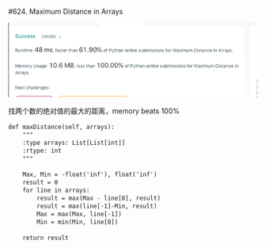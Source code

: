#624. Maximum Distance in Arrays

![avatar](https://github.com/AlexQianYi/Leetcode2019Winter/blob/master/屏幕快照%202019-02-04%20下午11.07.49.png)

找两个数的绝对值的最大的距离，memory beats 100%

    def maxDistance(self, arrays):
        """
        :type arrays: List[List[int]]
        :rtype: int
        """
        
        Max, Min = -float('inf'), float('inf')
        result = 0
        for line in arrays:
            result = max(Max - line[0], result)
            result = max(line[-1]-Min, result)
            Max = max(Max, line[-1])
            Min = min(Min, line[0])
            
        return result